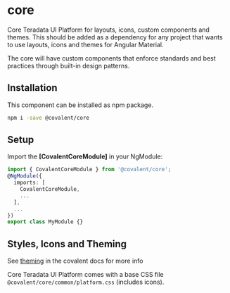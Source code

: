 # core

Core Teradata UI Platform for layouts, icons, custom components and themes. This should be added as a dependency for any project that wants to use layouts, icons and themes for Angular Material.

The core will have custom components that enforce standards and best practices through built-in design patterns.


## Installation

This component can be installed as npm package.

```bash
npm i -save @covalent/core
```


## Setup

Import the **[CovalentCoreModule]** in your NgModule:

```typescript
import { CovalentCoreModule } from '@covalent/core';
@NgModule({
  imports: [
    CovalentCoreModule,
    ...
  ],
  ...
})
export class MyModule {}
```


## Styles, Icons and Theming

See [theming](https://teradata.github.io/covalent/#/docs/theme) in the covalent docs for more info

Core Teradata UI Platform comes with a base CSS file `@covalent/core/common/platform.css` (includes icons). 